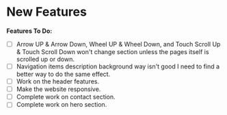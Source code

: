 # New Features

**Features To Do:**

- [ ] Arrow UP & Arrow Down, Wheel UP & Wheel Down, and Touch Scroll Up & Touch Scroll Down won't change section unless the pages itself is scrolled up or down.
- [ ] Navigation items description background way isn't good I need to find a better way to do the same effect.
- [ ] Work on the header features.
- [ ] Make the website responsive.
- [ ] Complete work on contact section.
- [ ] Complete work on hero section.
